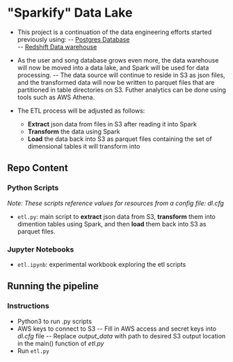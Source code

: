 # "Sparkify" Data Lake
- This project is a continuation of the data engineering efforts started previously using:
    -- [Postgres Database](https://github.com/rphila/Data-Engineering/tree/master/data_modeling_Postgres)  
    -- [Redshift Data warehouse](https://github.com/rphila/Data-Engineering/tree/master/data_warehouse_Redshift)
- As the user and song database grows even more, the data warehouse will now be moved into a data lake, and Spark will be used for data processing. 
    -- The data source will continue to reside in S3 as json files, and the transformed data will now be written to parquet files that are partitioned in table directories on S3. Futher analytics can be done using tools such as AWS Athena.

- The ETL process will be adjusted as follows:
   - __Extract__ json data from files in S3 after reading it into Spark
   - __Transform__ the data using Spark
   - __Load__ the data back into S3 as parquet files containing the set of dimensional tables it will transform into
 

## Repo Content      
### Python Scripts
_Note: These scripts reference values for resources from a config file: dl.cfg_
- `etl.py`: main script to __extract__ json data from S3, __transform__ them into dimention tables using Spark, and then __load__ them back into S3 as parquet files.

### Jupyter Notebooks
- `etl.ipynb`: experimental workbook exploring the etl scripts

## Running the pipeline
### Instructions
 - Python3 to run .py scripts
 - AWS keys to connect to S3 
    -- Fill in AWS access and secret keys into _dl.cfg_ file
    -- Replace *output_data* with path to desired S3 output location in the main() function of _etl.py_
 - Run `etl.py`
